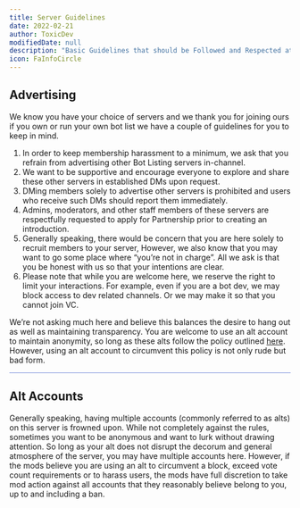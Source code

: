 ```yaml
---
title: Server Guidelines
date: 2022-02-21
author: ToxicDev
modifiedDate: null
description: "Basic Guidelines that should be Followed and Respected at all times!"
icon: FaInfoCircle
---
```


## Advertising

We know you have your choice of servers and we thank you for joining ours if you own or run your own bot list we have a couple of guidelines for you to keep in mind. 
   1. In order to keep membership harassment to a minimum, we ask that you refrain from advertising other Bot Listing servers in-channel. 
   2. We want to be supportive and encourage everyone to explore and share these other servers in established DMs upon request.
   3. DMing members solely to advertise other servers is prohibited and users who receive such DMs should report them immediately.
   4. Admins, moderators, and other staff members of these servers are respectfully requested to apply for Partnership prior to creating an introduction. 
   5. Generally speaking, there would be concern that you are here solely to recruit members to your server, However, we also know that you may want to go some place where “you’re not in charge”. All we ask is that you be honest with us so that your intentions are clear.
   6. Please note that while you are welcome here, we reserve the right to limit your interactions. For example, even if you are a bot dev, we may block access to dev related channels. Or we may make it so that you cannot join VC.

We’re not asking much here and believe this balances the desire to hang out as well as maintaining transparency.
You are welcome to use an alt account to maintain anonymity, so long as these alts follow the policy outlined [here](). However, using an alt account to circumvent this policy is not only rude but bad form.

<hr style="background-color: #7289DA" />

## Alt Accounts

Generally speaking, having multiple accounts (commonly referred to as alts) on this server is frowned upon. 
While not completely against the rules, sometimes you want to be anonymous and want to lurk without drawing attention. 
So long as your alt does not disrupt the decorum and general atmosphere of the server, you may have multiple accounts here. 
However, if the mods believe you are using an alt to circumvent a block, exceed vote count requirements or to harass users, the mods have full discretion to take mod action against all accounts that they reasonably believe belong to you, up to and including a ban.
